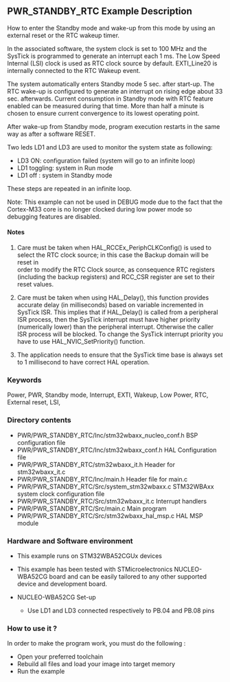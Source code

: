 ﻿## <b>PWR_STANDBY_RTC Example Description</b>

How to enter the Standby mode and wake-up from this mode by using an external 
reset or the RTC wakeup timer.

In the associated software, the system clock is set to 100 MHz and the SysTick is
programmed to generate an interrupt each 1 ms.
The Low Speed Internal (LSI) clock is used as RTC clock source by default.
EXTI_Line20 is internally connected to the RTC Wakeup event.

The system automatically enters Standby mode 5 sec. after start-up. The RTC wake-up
is configured to generate an interrupt on rising edge about 33 sec. afterwards.
Current consumption in Standby mode with RTC feature enabled can be measured during that time.
More than half a minute is chosen to ensure current convergence to its lowest operating point.

After wake-up from Standby mode, program execution restarts in the same way as after
a software RESET.

Two leds LD1 and LD3 are used to monitor the system state as following:

 - LD3 ON: configuration failed (system will go to an infinite loop)
 - LD1 toggling: system in Run mode
 - LD1 off : system in Standby mode

These steps are repeated in an infinite loop.

Note: This example can not be used in DEBUG mode due to the fact 
      that the Cortex-M33 core is no longer clocked during low power mode 
      so debugging features are disabled.

#### <b>Notes</b>

 1. Care must be taken when HAL_RCCEx_PeriphCLKConfig() is used to select 
    the RTC clock source; in this case the Backup domain will be reset in  
    order to modify the RTC Clock source, as consequence RTC registers (including 
    the backup registers) and RCC_CSR register are set to their reset values.

 2. Care must be taken when using HAL_Delay(), this function provides accurate delay (in milliseconds)
    based on variable incremented in SysTick ISR. This implies that if HAL_Delay() is called from
    a peripheral ISR process, then the SysTick interrupt must have higher priority (numerically lower)
    than the peripheral interrupt. Otherwise the caller ISR process will be blocked.
    To change the SysTick interrupt priority you have to use HAL_NVIC_SetPriority() function.
      
 3. The application needs to ensure that the SysTick time base is always set to 1 millisecond
    to have correct HAL operation.

### <b>Keywords</b>

Power, PWR, Standby mode, Interrupt, EXTI, Wakeup, Low Power, RTC, External reset, LSI,

### <b>Directory contents</b>

  - PWR/PWR_STANDBY_RTC/Inc/stm32wbaxx_nucleo_conf.h     BSP configuration file
  -  PWR/PWR_STANDBY_RTC/Inc/stm32wbaxx_conf.h           HAL Configuration file
  -  PWR/PWR_STANDBY_RTC/stm32wbaxx_it.h                 Header for stm32wbaxx_it.c
  -  PWR/PWR_STANDBY_RTC/Inc/main.h                      Header file for main.c
  -  PWR/PWR_STANDBY_RTC/Src/system_stm32wbaxx.c         STM32WBAxx system clock configuration file
  -  PWR/PWR_STANDBY_RTC/Src/stm32wbaxx_it.c             Interrupt handlers
  -  PWR/PWR_STANDBY_RTC/Src/main.c                      Main program
  -  PWR/PWR_STANDBY_RTC/Src/stm32wbaxx_hal_msp.c        HAL MSP module

### <b>Hardware and Software environment</b>

  - This example runs on STM32WBA52CGUx devices

  - This example has been tested with STMicroelectronics NUCLEO-WBA52CG
    board and can be easily tailored to any other supported device 
    and development board.

  - NUCLEO-WBA52CG Set-up
    - Use LD1 and LD3 connected respectively to PB.04 and PB.08 pins

### <b>How to use it ?</b>

In order to make the program work, you must do the following :

 - Open your preferred toolchain 
 - Rebuild all files and load your image into target memory
 - Run the example


